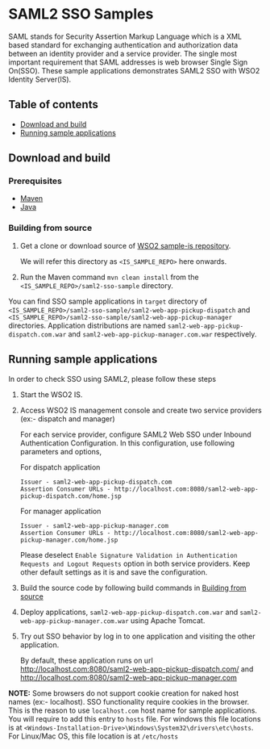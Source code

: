 # SAML2 SSO Samples

SAML stands for Security Assertion Markup Language which is a XML based standard for exchanging authentication
and authorization data between an identity provider and a service provider. The single most important requirement
that SAML addresses is web browser Single Sign On(SSO). These sample applications demonstrates SAML2
SSO with WSO2 Identity Server(IS).

## Table of contents

- [Download and build](#download-and-build)
- [Running sample applications](#running-sample-applications)

## Download and build

### Prerequisites

* [Maven](https://maven.apache.org/download.cgi)
* [Java](http://www.oracle.com/technetwork/java/javase/downloads)

### Building from source

1. Get a clone or download source of [WSO2 sample-is repository](https://github.com/wso2/samples-is).

   We will refer this directory as `<IS_SAMPLE_REPO>` here onwards.
2. Run the Maven command `mvn clean install` from the `<IS_SAMPLE_REPO>/saml2-sso-sample` directory.

You can find SSO sample applications in `target` directory of `<IS_SAMPLE_REPO>/saml2-sso-sample/saml2-web-app-pickup-dispatch`
and `<IS_SAMPLE_REPO>/saml2-sso-sample/saml2-web-app-pickup-manager` directories.
Application distributions are named `saml2-web-app-pickup-dispatch.com.war` and `saml2-web-app-pickup-manager.com.war` respectively.

## Running sample applications
 
In order to check SSO using SAML2, please follow these steps 
 
1. Start the WSO2 IS. 
2. Access WSO2 IS management console and create two service providers (ex:- dispatch and manager)
   
   For each service provider, configure SAML2 Web SSO under Inbound Authentication Configuration. In this configuration,
   use following parameters and options,
   
   For dispatch application
     
       Issuer - saml2-web-app-pickup-dispatch.com  
       Assertion Consumer URLs - http://localhost.com:8080/saml2-web-app-pickup-dispatch.com/home.jsp 

   For manager application
   
       Issuer - saml2-web-app-pickup-manager.com  
       Assertion Consumer URLs - http://localhost.com:8080/saml2-web-app-pickup-manager.com/home.jsp 

   Please deselect `Enable Signature Validation in Authentication Requests and Logout Requests` option in both service providers.
   Keep other default settings as it is and save the configuration.
3. Build the source code by following build commands in [Building from source](#building-from-source)
4. Deploy applications, `saml2-web-app-pickup-dispatch.com.war` and `saml2-web-app-pickup-manager.com.war` using Apache Tomcat.
5. Try out SSO behavior by log in to one application and visiting the other application.

   By default, these application runs on url http://localhost.com:8080/saml2-web-app-pickup-dispatch.com/
   and http://localhost.com:8080/saml2-web-app-pickup-manager.com
 
**NOTE:** Some browsers do not support cookie creation for naked host names (ex:- localhost). SSO functionality require cookies 
in the browser. This is the reason to use `localhost.com` host name for sample applications. You will require to add this entry 
to `hosts` file. For windows this file locations is at `<Windows-Installation-Drive>\Windows\System32\drivers\etc\hosts`.
For Linux/Mac OS, this file location is at `/etc/hosts`